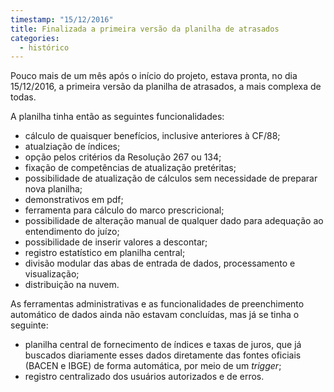 ```yaml
---
timestamp: "15/12/2016"
title: Finalizada a primeira versão da planilha de atrasados
categories:
  - histórico
---
```


Pouco mais de um mês após o início do projeto, estava pronta, no dia 15/12/2016, a primeira versão da planilha de atrasados, a mais complexa de todas.

A planilha tinha então as seguintes funcionalidades:
 
* cálculo de quaisquer benefícios, inclusive anteriores à CF/88;
* atualziação de índices;
* opção pelos critérios da Resolução 267 ou 134;
* fixação de competências de atualização pretéritas;
* possibilidade de atualização de cálculos sem necessidade de preparar nova planilha;
* demonstrativos em pdf;
* ferramenta para cálculo do marco prescricional;
* possibilidade de alteração manual de qualquer dado para adequação ao entendimento do juízo;
* possibilidade de inserir valores a descontar;
* registro estatístico em planilha central;
* divisão modular das abas de entrada de dados, processamento e visualização;
* distribuição na nuvem.

As ferramentas administrativas e as funcionalidades de preenchimento automático de dados ainda não estavam concluídas, mas já se tinha o seguinte:

* planilha central de fornecimento de índices e taxas de juros, que já buscados diariamente esses dados diretamente das fontes oficiais (BACEN e IBGE) de forma automática, por meio de um *trigger*;
* registro centralizado dos usuários autorizados e de erros.
